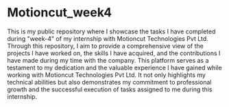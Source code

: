 # Motioncut_week4
This is my public repository where I showcase the tasks I have completed during "week-4" of my internship with Motioncut Technologies Pvt Ltd. Through this repository, I aim to provide a comprehensive view of the projects I have worked on, the skills I have acquired, and the contributions I have made during my time with the company. This platform serves as a testament to my dedication and the valuable experience I have gained while working with Motioncut Technologies Pvt Ltd. It not only highlights my technical abilities but also demonstrates my commitment to professional growth and the successful execution of tasks assigned to me during this internship.
